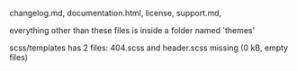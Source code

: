 changelog.md,
documentation.html,
license,
support.md,

everything other than these files is inside a folder named 'themes'

scss/templates has 2 files: 404.scss and header.scss missing (0 kB, empty files)
